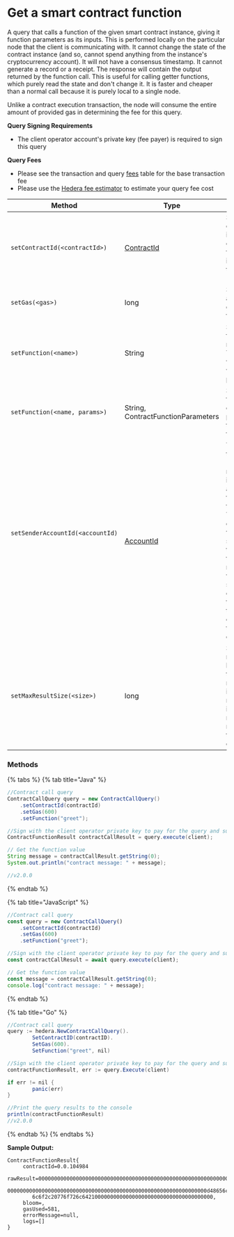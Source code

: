 # Get a smart contract function

A query that calls a function of the given smart contract instance, giving it function parameters as its inputs. This is performed locally on the particular node that the client is communicating with. It cannot change the state of the contract instance (and so, cannot spend anything from the instance's cryptocurrency account). It will not have a consensus timestamp. It cannot generate a record or a receipt. The response will contain the output returned by the function call. This is useful for calling getter functions, which purely read the state and don't change it. It is faster and cheaper than a normal call because it is purely local to a single node.

Unlike a contract execution transaction, the node will consume the entire amount of provided gas in determining the fee for this query.

**Query Signing Requirements**

* The client operator account's private key (fee payer) is required to sign this query

**Query Fees**

* Please see the transaction and query [fees](../../../networks/mainnet/fees/#transaction-and-query-fees) table for the base transaction fee
* Please use the [Hedera fee estimator](https://hedera.com/fees) to estimate your query fee cost

| Method                                                             | Type                                             | Description                                                                                                                                                                                                                                             | Requirement          |
| ------------------------------------------------------------------ | ------------------------------------------------ | ------------------------------------------------------------------------------------------------------------------------------------------------------------------------------------------------------------------------------------------------------- | -------------------- |
| `setContractId(<contractId>)`                                      | [ContractId](../specialized-types.md#contractid) | Sets the contract instance to call, in the format used in transactions (x.z.y).                                                                                                                                                                         | Required             |
| `setGas(<gas>)`                                                    | long                                             | Sets the amount of gas to use for the call.                                                                                                                                                                                                             | Required             |
| `setFunction(<name>)`                                              | String                                           | Sets the function name to call. The function will be called with no parameters.                                                                                                                                                                         | Required             |
| `setFunction(<name, params>)`                                      | <p>String,<br>ContractFunctionParameters</p>     | Sets the function to call, and the parameters to pass to the function.                                                                                                                                                                                  | Optional             |
| <p><code>setSenderAccountId(&#x3C;accountId)</code></p><p><br></p> | [AccountId](../specialized-types.md#accountid)   | The account that is the "sender." If not present it is the accountId from the transactionId. Typically a different value than specified in the transactionId requires a valid signature over either the Hedera transaction or foreign transaction data. |                      |
| `setMaxResultSize(<size>)`                                         | long                                             | Sets the max number of bytes that the result might include. The run will fail if it would have returned more than this number of bytes.                                                                                                                 | Deprecated \[0.20.0] |

### Methods

{% tabs %}
{% tab title="Java" %}
```java
//Contract call query
ContractCallQuery query = new ContractCallQuery()
    .setContractId(contractId)
    .setGas(600)
    .setFunction("greet"); 

//Sign with the client operator private key to pay for the query and submit the query to a Hedera network
ContractFunctionResult contractCallResult = query.execute(client);

// Get the function value
String message = contractCallResult.getString(0);
System.out.println("contract message: " + message);

//v2.0.0
```
{% endtab %}

{% tab title="JavaScript" %}
```javascript
//Contract call query
const query = new ContractCallQuery()
    .setContractId(contractId)
    .setGas(600)
    .setFunction("greet");

//Sign with the client operator private key to pay for the query and submit the query to a Hedera network
const contractCallResult = await query.execute(client);

// Get the function value
const message = contractCallResult.getString(0);
console.log("contract message: " + message);
```
{% endtab %}

{% tab title="Go" %}
```java
//Contract call query
query := hedera.NewContractCallQuery().
		SetContractID(contractID).
		SetGas(600).
		SetFunction("greet", nil)

//Sign with the client operator private key to pay for the query and submit the query to a Hedera network
contractFunctionResult, err := query.Execute(client)

if err != nil {
		panic(err)
}

//Print the query results to the console
println(contractFunctionResult)
//v2.0.0
```
{% endtab %}
{% endtabs %}

**Sample Output:**

```
ContractFunctionResult{
     contractId=0.0.104984
     rawResult=000000000000000000000000000000000000000000000000000000000000002
        0000000000000000000000000000000000000000000000000000000000000000d48656c
        6c6f2c20776f726c642100000000000000000000000000000000000000, 
     bloom=, 
     gasUsed=581, 
     errorMessage=null, 
     logs=[]
}
```
